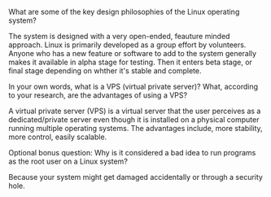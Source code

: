 What are some of the key design philosophies of the Linux operating system?

The system is designed with a very open-ended, feauture minded approach. Linux is primarily developed as a group effort by volunteers. Anyone who has a new feature or software to add to the system generally makes it available in alpha stage for testing. Then it enters beta stage, or final stage depending on whther it's stable and complete.

In your own words, what is a VPS (virtual private server)? What, according to your research, are the advantages of using a VPS?

A virtual private server (VPS) is a virtual server that the user perceives as a dedicated/private server even though it is installed on a physical computer running multiple operating systems. The advantages include, more stability, more control, easily scalable.

Optional bonus question: Why is it considered a bad idea to run programs as the root user on a Linux system?

Because your system might get damaged accidentally or through a security hole.